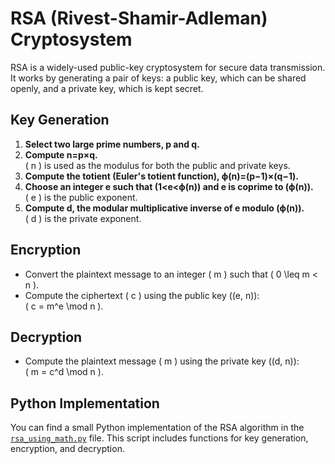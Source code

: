 # RSA (Rivest-Shamir-Adleman) Cryptosystem

RSA is a widely-used public-key cryptosystem for secure data transmission. It works by generating a pair of keys: a public key, which can be shared openly, and a private key, which is kept secret.

## Key Generation

1. **Select two large prime numbers, p and q.**
2. **Compute n=p×q.**  
   \( n \) is used as the modulus for both the public and private keys.
3. **Compute the totient (Euler's totient function), ϕ(n)=(p−1)×(q−1).**
4. **Choose an integer e such that \(1<e<ϕ(n)\) and e is coprime to \(ϕ(n)\).**  
   \( e \) is the public exponent.
5. **Compute d, the modular multiplicative inverse of e modulo \(ϕ(n)\).**  
   \( d \) is the private exponent.

## Encryption

- Convert the plaintext message to an integer \( m \) such that \( 0 \leq m < n \).
- Compute the ciphertext \( c \) using the public key \((e, n)\):  
  \( c = m^e \mod n \).

## Decryption

- Compute the plaintext message \( m \) using the private key \((d, n)\):  
  \( m = c^d \mod n \).

## Python Implementation

You can find a small Python implementation of the RSA algorithm in the [`rsa_using_math.py`](./rsa_using_math.py) file. This script includes functions for key generation, encryption, and decryption.